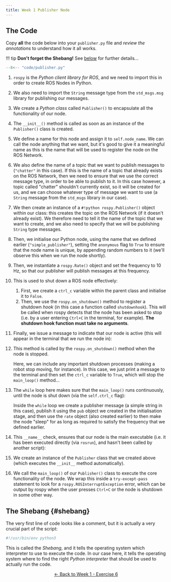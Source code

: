 ```yaml
---  
title: Week 1 Publisher Node
---
```


## The Code

Copy **all** the code below into your `publisher.py` file and *review the annotations* to understand how it all works.

!!! tip
    **Don't forget the Shebang!** See [below](#shebang) for further details...

```python title="publisher.py"
--8<-- "code/publisher.py"
```

1. `rospy` is the *Python client library for ROS*, and we need to import this in order to create ROS Nodes in Python.

2. We also need to import the `String` message type from the `std_msgs.msg` library for publishing our messages.

3. We create a *Python class* called `Publisher()` to encapsulate all the functionality of our node.

4. The `__init__()` method is called as soon as an instance of the `Publisher()` class is created.

5. We define a name for this node and assign it to `self.node_name`. We can call the node anything that we want, but it's good to give it a meaningful name as this is the name that will be used to register the node on the ROS Network.

6. We also define the name of a topic that we want to publish messages to (`"chatter"` in this case). If this is the name of a topic that already exists on the ROS Network, then we need to ensure that we use the correct message type, in order to be able to publish to it. In this case however, a topic called "chatter" shouldn't currently exist, so it will be created for us, and we can choose whatever type of message we want to use (a `String` message from the `std_msgs` library in our case).

7. We then create an instance of a `#!python rospy.Publisher()` object within our class: this creates the topic on the ROS Network (if it doesn't already exist). We therefore need to tell it the name of the topic that we want to create, and we also need to specify that we will be publishing `String` type messages.

8. Then, we initialise our Python node, using the name that we defined earlier (`"simple_publisher"`), setting the `anonymous` flag to `True` to ensure that the node name is unique, by appending random numbers to it (we'll observe this when we run the node shortly).

9. Then, we instantiate a `rospy.Rate()` object and set the frequency to 10 Hz, so that our publisher will publish messages at this frequency.

10. This is used to shut down a ROS node effectively:

    1. First, we create a `ctrl_c` variable within the parent class and initialise it to `False`.
    1. Then, we use the `rospy.on_shutdown()` method to register a shutdown *hook* (in this case a function called `shutdownhook`). This will be called when rospy detects that the node has been asked to stop (i.e. by a user entering `Ctrl+C` in the terminal, for example). **The shutdown hook function must take no arguments**.

11. Finally, we issue a message to indicate that our node is active (this will appear in the terminal that we run the node in):

12. This method is called by the `rospy.on_shutdown()` method when the node is stopped. 

    Here, we can include any important shutdown processes (making a robot stop moving, for instance). In this case, we just print a message to the terminal and then set the `ctrl_c` variable to `True`, which will stop the `main_loop()` method...

13. The `while` loop here makes sure that the `main_loop()` runs continuously, until the node is shut down (via the `self.ctrl_c` flag):

    Inside the `while` loop we create a publisher message (a simple string in this case), publish it using the `pub` object we created in the initialisation stage, and then use the `rate` object (also created earlier) to then make the node "sleep" for as long as required to satisfy the frequency that we defined earlier.

14. This `__name__` check, ensures that our node is the main executable (i.e. it has been executed directly (via `rosrun`), and hasn't been called by another script):

15. We create an instance of the `Publisher` class that we created above (which executes the `__init__` method automatically). 

16. We call the `main_loop()` of our `Publisher()` class to execute the core functionality of the node. We wrap this inside a `try-except-pass` statement to look for a `rospy.ROSInterruptException` error, which can be output by rospy when the user presses `Ctrl+C` or the node is shutdown in some other way.

## The Shebang {#shebang}

The very first line of code looks like a comment, but it is actually a very crucial part of the script:

```python
#!/usr/bin/env python3
```

This is called the *Shebang*, and it tells the operating system which interpreter to use to execute the code. In our case here, it tells the operating system where to find the right *Python interpreter* that should be used to actually run the code.
    
<p align="center">
  <a href="../../week1#ex6_ret">&#8592; Back to Week 1 - Exercise 6</a>
</p>